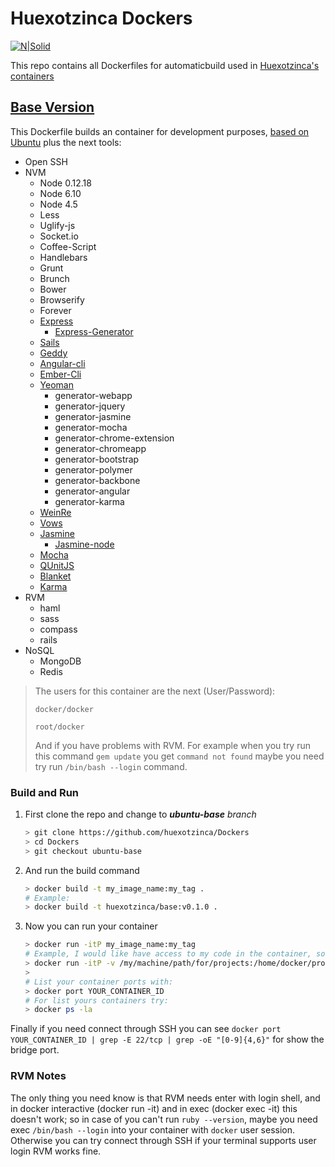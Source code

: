 # Huexotzinca Dockers

[![N|Solid](https://www.docker.com/sites/default/files/legal/small_h.png)](https://www.docker.com/)

This repo contains all Dockerfiles for automaticbuild used in [Huexotzinca's containers](https://hub.docker.com/u/huexotzinca/)


## [Base Version](https://hub.docker.com/r/huexotzinca/base/)

This Dockerfile builds an container for development purposes, [based on Ubuntu](https://hub.docker.com/_/ubuntu/) plus the next tools:

- Open SSH
- NVM
	- Node 0.12.18
	- Node 6.10
	- Node 4.5
	- Less
	- Uglify-js
	- Socket.io
	- Coffee-Script
	- Handlebars
	- Grunt
	- Brunch
	- Bower
	- Browserify 
	- Forever
	- [Express](http://expressjs.com/)
		- [Express-Generator](http://expressjs.com/es/starter/generator.html)
	- [Sails](http://sailsjs.com/)
	- [Geddy](http://geddyjs.org/)
	- [Angular-cli](https://github.com/angular/angular-cli)
	- [Ember-Cli](https://ember-cli.com/)
	- [Yeoman](http://yeoman.io/)
		- generator-webapp
		- generator-jquery
		- generator-jasmine
		- generator-mocha
		- generator-chrome-extension
		- generator-chromeapp
		- generator-bootstrap
		- generator-polymer
		- generator-backbone
		- generator-angular
		- generator-karma
	- [WeinRe](http://people.apache.org/~pmuellr/weinre/)
	- [Vows](http://vowsjs.org/)
	- [Jasmine](https://jasmine.github.io/)
		- [Jasmine-node](https://github.com/mhevery/jasmine-node)
	- [Mocha](https://mochajs.org/)
	- [QUnitJS](https://qunitjs.com/)
	- [Blanket](http://blanketjs.org/)
	- [Karma](http://karma-runner.github.io/)
- RVM
	- haml
	- sass
	- compass
	- rails
- NoSQL
	- MongoDB
	- Redis

> The users for this container are the next (User/Password):
> 
>	`docker/docker`
>
>	`root/docker`
>
> And if you have problems with RVM. For example when you try run this command 
> ``` gem update ``` you get ``` command not found ``` maybe you need try run 
> ``` /bin/bash --login ``` command.

### Build and Run

1. First clone the repo and change to ***ubuntu-base*** *branch*
	```bash
	> git clone https://github.com/huexotzinca/Dockers
	> cd Dockers
	> git checkout ubuntu-base
	```

2. And run the build command
	```bash
	> docker build -t my_image_name:my_tag .
	# Example:
	> docker build -t huexotzinca/base:v0.1.0 .
	```

3. Now you can run your container
	```bash
	> docker run -itP my_image_name:my_tag
	# Example, I would like have access to my code in the container, so you need -v (volume parameter):
	> docker run -itP -v /my/machine/path/for/projects:/home/docker/projects huexotzinca/base:v0.1.0
	> 
	# List your container ports with:
	> docker port YOUR_CONTAINER_ID
	# For list yours containers try:
	> docker ps -la
	```

Finally if you need connect through SSH you can see ```docker port YOUR_CONTAINER_ID | grep -E 22/tcp | grep -oE "[0-9]{4,6}"``` for show the bridge port.

### RVM Notes

The only thing you need know is that RVM needs enter with login shell, and in docker interactive (docker run -it) and in exec (docker exec -it) this doesn't work; so in case of you can't run ```ruby --version```, maybe you need exec ``` /bin/bash --login ``` into your container with `docker` user session. Otherwise you can try connect through SSH if your terminal supports user login RVM works fine.